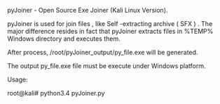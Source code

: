 
pyJoiner - Open Source Exe Joiner (Kali Linux Version).

pyJoiner is used for join files , like Self -extracting archive ( SFX ) .
The major difference resides in fact that pyJoiner extracts files in %TEMP% Windows directory and executes them.
 

After process, /root/pyJoiner_output/py_file.exe will be generated. 

The output py_file.exe file must be execute under Windows platform.

 

Usage: 

root@kali# python3.4 pyJoiner.py
